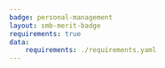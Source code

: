 ```yaml
---
badge: personal-management
layout: smb-merit-badge
requirements: true
data:
    requirements: ./requirements.yaml
---
```

